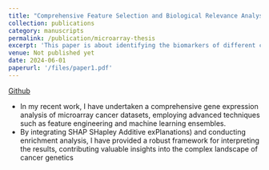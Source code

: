 ```yaml
---
title: "Comprehensive Feature Selection and Biological Relevance Analysis in Multi-Disease Gene Expression Data"
collection: publications
category: manuscripts
permalink: /publication/microarray-thesis
excerpt: 'This paper is about identifying the biomarkers of different cancers from microarray gene expression datasets.'
venue: Not published yet
date: 2024-06-01
paperurl: '/files/paper1.pdf'
---
```

[Github]('https://github.com/mashiyat-mahjabin-prapty/Microarray_Dataset_Analysis')

- In my recent work, I have undertaken a comprehensive gene expression analysis of microarray cancer datasets, employing advanced techniques such as feature engineering and machine learning ensembles.
- By integrating SHAP SHapley Additive exPlanations) and conducting enrichment analysis, I have provided a robust framework for interpreting the results, contributing valuable insights into the complex landscape of cancer genetics
